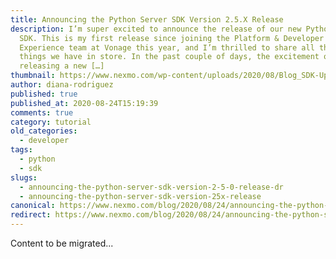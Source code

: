 ```yaml
---
title: Announcing the Python Server SDK Version 2.5.X Release
description: I’m super excited to announce the release of our new Python v2.5.X
  SDK. This is my first release since joining the Platform & Developer
  Experience team at Vonage this year, and I’m thrilled to share all the new
  things we have in store. In the past couple of days, the excitement of
  releasing a new […]
thumbnail: https://www.nexmo.com/wp-content/uploads/2020/08/Blog_SDK-Updates_1200x600.png
author: diana-rodriguez
published: true
published_at: 2020-08-24T15:19:39
comments: true
category: tutorial
old_categories:
  - developer
tags:
  - python
  - sdk
slugs:
  - announcing-the-python-server-sdk-version-2-5-0-release-dr
  - announcing-the-python-server-sdk-version-25x-release
canonical: https://www.nexmo.com/blog/2020/08/24/announcing-the-python-server-sdk-version-2-5-0-release-dr
redirect: https://www.nexmo.com/blog/2020/08/24/announcing-the-python-server-sdk-version-2-5-0-release-dr
---
```

Content to be migrated...